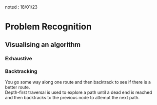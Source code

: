 noted : 18/01/23

# Problem Recognition

## Visualising an algorithm

### Exhaustive

### Backtracking

You go some way along one route and then backtrack to see if there is a better route.  
Depth-first traversal is used to explore a path until a dead end is reached and then backtracks to the previous node to attempt the next path.
